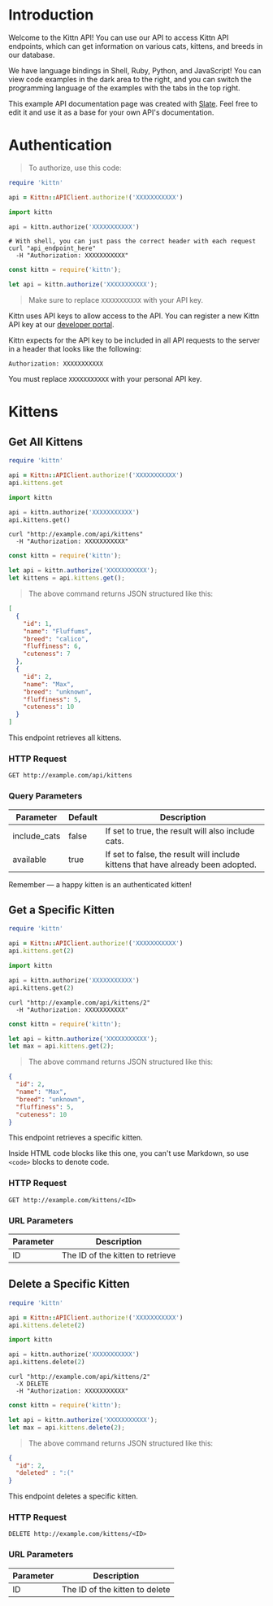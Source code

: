 # Introduction

Welcome to the Kittn API! You can use our API to access Kittn API endpoints, which can get information on various cats, kittens, and breeds in our database.

We have language bindings in Shell, Ruby, Python, and JavaScript! You can view code examples in the dark area to the right, and you can switch the programming language of the examples with the tabs in the top right.

This example API documentation page was created with [Slate](https://github.com/lord/slate). Feel free to edit it and use it as a base for your own API's documentation.

# Authentication

> To authorize, use this code:

```ruby
require 'kittn'

api = Kittn::APIClient.authorize!('XXXXXXXXXXX')
```

```python
import kittn

api = kittn.authorize('XXXXXXXXXXX')
```

```shell
# With shell, you can just pass the correct header with each request
curl "api_endpoint_here"
  -H "Authorization: XXXXXXXXXXX"
```

```javascript
const kittn = require('kittn');

let api = kittn.authorize('XXXXXXXXXXX');
```

> Make sure to replace `XXXXXXXXXXX` with your API key.

Kittn uses API keys to allow access to the API. You can register a new Kittn API key at our [developer portal](http://example.com/developers).

Kittn expects for the API key to be included in all API requests to the server in a header that looks like the following:

`Authorization: XXXXXXXXXXX`

<aside class="notice">
You must replace <code>XXXXXXXXXXX</code> with your personal API key.
</aside>

# Kittens

## Get All Kittens

```ruby
require 'kittn'

api = Kittn::APIClient.authorize!('XXXXXXXXXXX')
api.kittens.get
```

```python
import kittn

api = kittn.authorize('XXXXXXXXXXX')
api.kittens.get()
```

```shell
curl "http://example.com/api/kittens"
  -H "Authorization: XXXXXXXXXXX"
```

```javascript
const kittn = require('kittn');

let api = kittn.authorize('XXXXXXXXXXX');
let kittens = api.kittens.get();
```

> The above command returns JSON structured like this:

```json
[
  {
    "id": 1,
    "name": "Fluffums",
    "breed": "calico",
    "fluffiness": 6,
    "cuteness": 7
  },
  {
    "id": 2,
    "name": "Max",
    "breed": "unknown",
    "fluffiness": 5,
    "cuteness": 10
  }
]
```

This endpoint retrieves all kittens.

### HTTP Request

`GET http://example.com/api/kittens`

### Query Parameters

Parameter | Default | Description
--------- | ------- | -----------
include_cats | false | If set to true, the result will also include cats.
available | true | If set to false, the result will include kittens that have already been adopted.

<aside class="success">
Remember — a happy kitten is an authenticated kitten!
</aside>

## Get a Specific Kitten

```ruby
require 'kittn'

api = Kittn::APIClient.authorize!('XXXXXXXXXXX')
api.kittens.get(2)
```

```python
import kittn

api = kittn.authorize('XXXXXXXXXXX')
api.kittens.get(2)
```

```shell
curl "http://example.com/api/kittens/2"
  -H "Authorization: XXXXXXXXXXX"
```

```javascript
const kittn = require('kittn');

let api = kittn.authorize('XXXXXXXXXXX');
let max = api.kittens.get(2);
```

> The above command returns JSON structured like this:

```json
{
  "id": 2,
  "name": "Max",
  "breed": "unknown",
  "fluffiness": 5,
  "cuteness": 10
}
```

This endpoint retrieves a specific kitten.

<aside class="warning">Inside HTML code blocks like this one, you can't use Markdown, so use <code>&lt;code&gt;</code> blocks to denote code.</aside>

### HTTP Request

`GET http://example.com/kittens/<ID>`

### URL Parameters

Parameter | Description
--------- | -----------
ID | The ID of the kitten to retrieve

## Delete a Specific Kitten

```ruby
require 'kittn'

api = Kittn::APIClient.authorize!('XXXXXXXXXXX')
api.kittens.delete(2)
```

```python
import kittn

api = kittn.authorize('XXXXXXXXXXX')
api.kittens.delete(2)
```

```shell
curl "http://example.com/api/kittens/2"
  -X DELETE
  -H "Authorization: XXXXXXXXXXX"
```

```javascript
const kittn = require('kittn');

let api = kittn.authorize('XXXXXXXXXXX');
let max = api.kittens.delete(2);
```

> The above command returns JSON structured like this:

```json
{
  "id": 2,
  "deleted" : ":("
}
```

This endpoint deletes a specific kitten.

### HTTP Request

`DELETE http://example.com/kittens/<ID>`

### URL Parameters

Parameter | Description
--------- | -----------
ID | The ID of the kitten to delete

